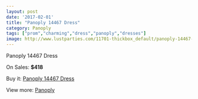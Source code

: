```yaml
---
layout: post
date: '2017-02-01'
title: "Panoply 14467 Dress"
category: Panoply
tags: ["prom","charming","dress","panoply","dresses"]
image: http://www.lustparties.com/11701-thickbox_default/panoply-14467-dress.jpg
---
```

Panoply 14467 Dress

On Sales: **$418**
<a href="https://www.lustparties.com/en/panoply/4220-panoply-14467-dress.html"><amp-img layout="responsive" width="600" height="600" src="//www.lustparties.com/11701-thickbox_default/panoply-14467-dress.jpg" alt="Panoply 14467 Dress 0" /></a>
<a href="https://www.lustparties.com/en/panoply/4220-panoply-14467-dress.html"><amp-img layout="responsive" width="600" height="600" src="//www.lustparties.com/11703-thickbox_default/panoply-14467-dress.jpg" alt="Panoply 14467 Dress 1" /></a>
<a href="https://www.lustparties.com/en/panoply/4220-panoply-14467-dress.html"><amp-img layout="responsive" width="600" height="600" src="//www.lustparties.com/11702-thickbox_default/panoply-14467-dress.jpg" alt="Panoply 14467 Dress 2" /></a>

Buy it: [Panoply 14467 Dress](https://www.lustparties.com/en/panoply/4220-panoply-14467-dress.html "Panoply 14467 Dress")

View more: [Panoply](https://www.lustparties.com/en/21-panoply "Panoply")